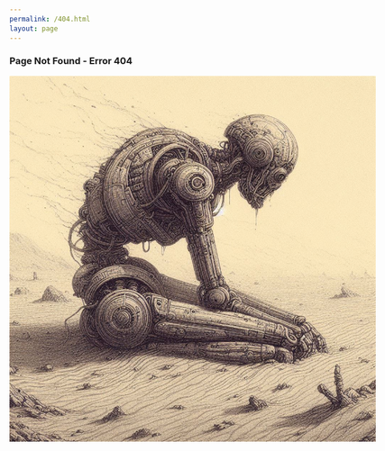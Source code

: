 ```yaml
---
permalink: /404.html
layout: page
---
```

<h3>Page Not Found - Error 404</h3>
<img style="max-width: 650px;" src="/assets/img/error404.jpg" alt="404 error" /></a>